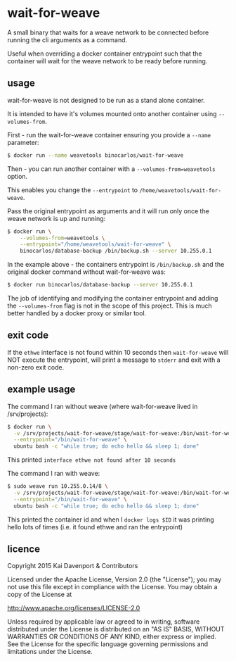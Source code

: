 # wait-for-weave

A small binary that waits for a weave network to be connected before running the cli arguments as a command.

Useful when overriding a docker container entrypoint such that the container will wait for the weave network to be ready before running.

## usage

wait-for-weave is not designed to be run as a stand alone container.

It is intended to have it's volumes mounted onto another container using `--volumes-from`.

First - run the wait-for-weave container ensuring you provide a `--name` parameter:

```bash
$ docker run --name weavetools binocarlos/wait-for-weave
```

Then - you can run another container with a `--volumes-from=weavetools` option.

This enables you change the `--entrypoint` to `/home/weavetools/wait-for-weave`.

Pass the original entrypoint as arguments and it will run only once the weave network is up and running:

```bash
$ docker run \
    --volumes-from=weavetools \
    --entrypoint="/home/weavetools/wait-for-weave" \
    binocarlos/database-backup /bin/backup.sh --server 10.255.0.1
```

In the example above - the containers entrypoint is `/bin/backup.sh` and the original docker command without wait-for-weave was:

```bash
$ docker run binocarlos/database-backup --server 10.255.0.1
```

The job of identifying and modifying the container entrypoint and adding the `--volumes-from` flag is not in the scope of this project.  This is much better handled by a docker proxy or similar tool.

## exit code

If the `ethwe` interface is not found within 10 seconds then `wait-for-weave` will NOT execute the entrypoint, will print a message to `stderr` and exit with a non-zero exit code.

## example usage

The command I ran without weave (where wait-for-weave lived in /srv/projects):

```bash
$ docker run \
  -v /srv/projects/wait-for-weave/stage/wait-for-weave:/bin/wait-for-weave \
  --entrypoint="/bin/wait-for-weave" \
  ubuntu bash -c "while true; do echo hello && sleep 1; done"
```

This printed `interface ethwe not found after 10 seconds`

The command I ran with weave:

```bash
$ sudo weave run 10.255.0.14/8 \
  -v /srv/projects/wait-for-weave/stage/wait-for-weave:/bin/wait-for-weave \
  --entrypoint="/bin/wait-for-weave" \
  ubuntu bash -c "while true; do echo hello && sleep 1; done"
```

This printed the container id and when I `docker logs $ID` it was printing hello lots of times (i.e. it found ethwe and ran the entrypoint)

## licence

Copyright 2015 Kai Davenport & Contributors

Licensed under the Apache License, Version 2.0 (the "License"); you may not use this file except in compliance with the License.  You may obtain a copy of the License at

   http://www.apache.org/licenses/LICENSE-2.0

Unless required by applicable law or agreed to in writing, software distributed under the License is distributed on an "AS IS" BASIS, WITHOUT WARRANTIES OR CONDITIONS OF ANY KIND, either express or implied.  See the License for the specific language governing permissions and limitations under the License.